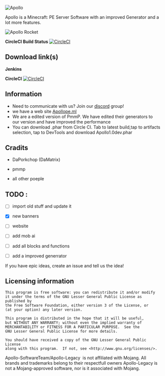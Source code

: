 ![Apollo](https://i.imgur.com/q75irAo.png)

Apollo is a Minecraft: PE Server Software with an improved Generator and a lot more features.

![Apollo Rocket](https://media.giphy.com/media/3XERxMrwRx6E1KCrqh/giphy.gif)

**CircleCI Build Status** [![CircleCI](https://circleci.com/ghApolloBE/Apollo-Legacy.svg?style=svg)](https://circleci.com/gh/ApolloBE/Apollo-Legacy)

## Download link(s)
**Jenkins**


**CircleCI** [![CircleCI](https://circleci.com/gh/ApolloBE/Apollo-Legacy.svg?style=svg)](https://circleci.com/gh/ApolloBE/Apollo-Legacy)

## Information

- Need to communicate with us? Join our [discord](https://discord.gg/xBN3WR6) group!
- we have a web site [Apollope.ml](https://apollope.ml)
- We are a edited version of PmmP. We have edited their generators to our version and have improved the performance
- You can download .phar from Circle CI. Tab to latest build,tap to artifacts selection, tap to DevTools and download Apollo1.0dev.phar

## Cradits 

- DaPorkchop (DaMatrix)

- pmmp

- all other poeple
 
## TODO :

- [ ] import old stuff and update it

- [X] new banners

- [ ] website 

- [ ] add mob ai 

- [ ] add all blocks and functions

- [ ] add a improved generrator

 If you have epic ideas, create an issue and tell us the idea!

## Licensing information

	This program is free software: you can redistribute it and/or modify
	it under the terms of the GNU Lesser General Public License as published by
	the Free Software Foundation, either version 3 of the License, or
	(at your option) any later version.

	This program is distributed in the hope that it will be useful,
	but WITHOUT ANY WARRANTY; without even the implied warranty of
	MERCHANTABILITY or FITNESS FOR A PARTICULAR PURPOSE.  See the
	GNU Lesser General Public License for more details.

	You should have received a copy of the GNU Lesser General Public License
	along with this program.  If not, see <http://www.gnu.org/licenses/>.

 Apollo-SoftwareTeam/Apollo-Legacy  is not affiliated with Mojang. All brands and trademarks belong to their respectfull owners Apollo-Legacy is not a Mojang-approved software, nor is it associated with Mojang.

